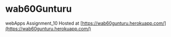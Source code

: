 # wab60Gunturu
webApps Assignment_10
Hosted at [https://wab60gunturu.herokuapp.com/](https://wab60gunturu.herokuapp.com/)

